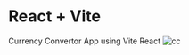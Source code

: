 # React + Vite

Currency Convertor App using Vite React
![cc](https://github.com/user-attachments/assets/adcbe775-e632-4a38-a601-5949cd68bb90)
